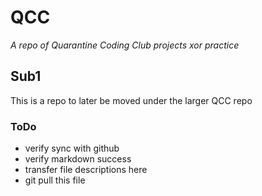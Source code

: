 # QCC
*A repo of Quarantine Coding Club projects xor practice*
## Sub1
This is a repo to later be moved under the larger QCC repo

### ToDo
* verify sync with github
* verify markdown success
* transfer file descriptions here
* git pull this file
